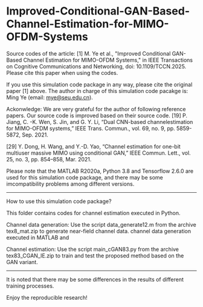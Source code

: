 # Improved-Conditional-GAN-Based-Channel-Estimation-for-MIMO-OFDM-Systems
Source codes of the article: [1] M. Ye et al., "Improved Conditional GAN-Based Channel Estimation for MIMO-OFDM Systems," in IEEE Transactions on Cognitive Communications and Networking, doi: 10.1109/TCCN.2025. Please cite this paper when using the codes.  

 

If you use this simulation code package in any way, please cite the original paper [1] above. 
The author in charge of this simulation code pacakge is: Ming Ye (email: mye@seu.edu.cn).

Ackonwledge: We are very grateful for the author of following reference papers. Our source code is improved based on their source code. 
[19] P. Jiang, C. -K. Wen, S. Jin, and G. Y. Li, “Dual CNN-based channelestimation for MIMO-OFDM systems,” IEEE Trans. Commun., vol. 69,
no. 9, pp. 5859-5872, Sep. 2021.


[29] Y. Dong, H. Wang, and Y.-D. Yao, “Channel estimation for one-bit multiuser massive MIMO using conditional GAN,” IEEE Commun. Lett.,
vol. 25, no. 3, pp. 854–858, Mar. 2021.

Please note that the MATLAB R2020a, Python 3.8 and Tensorflow 2.6.0 are used for this simulation code package,  and there may be some imcompatibility problems among different versions. 

*********************************************************************************************************************************
How to use this simulation code package?

This folder contains codes for channel estimation executed in Python.

Channel data generation:  Use the script data_generate12.m from the archive tex8_mat.zip to generate near-field channel data.
channel data generation executed in MATLAB and

Channel estimation: Use the script main_cGAN83.py from the archive tex83_CGAN_IE.zip to train and test the proposed method based on the GAN variant.

 


*********************************************************************************************************************************
It is noted that there may be some differences in the results of different training processes. 

Enjoy the reproducible research!
